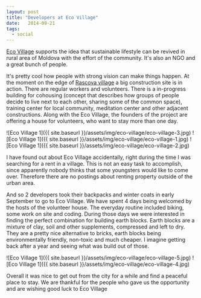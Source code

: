 ```yaml
---
layout: post
title: "Developers at Eco Village"
date:   2014-09-21
tags:
  - social
---
```


[Eco Village](http://eco-village.md/) supports the idea that sustainable lifestyle can be revived in rural area of Moldova with the effort of the community. It's also an NGO and a great bunch of people.

It's pretty cool how people with strong vision can make things happen. At the moment on the edge of [Rascova village](https://goo.gl/maps/RHLTt) a big construction site is in action. There are regular workers and volunteers. There is a in-progress building for cohousing (concept that describes how groups of people decide to live next to each other, sharing some of the common space), training center for local community, meditation center and other adjacent constructions. Along with the Eco Village, the founders of the project are offering a house for volunteers, who want to stay more than one day.

![Eco Village 1]({{ site.baseurl }}/assets/img/eco-village/eco-village-3.jpg)
![Eco Village 1]({{ site.baseurl }}/assets/img/eco-village/eco-village-1.jpg)
![Eco Village 1]({{ site.baseurl }}/assets/img/eco-village/eco-village-2.jpg)

I have found out about Eco Village accidentally, right during the time I was searching for a rent in a village. This is not an easy task to accomplish, since apparently nobody thinks that some youngsters would like to come over. Therefore there are no postings about renting property outside of the urban area.

And so 2 developers took their backpacks and winter coats in early September to go to Eco Village. We have spent 4 days being welcomed by the hosts of the volunteer house. The everyday routine included biking, some work on site and coding. During those days we were interested in finding the perfect combination for building earth blocks. Earth blocks are a mixture of clay, soil and other supplements, compressed and left to dry. They are a pretty nice alternative to bricks, earth blocks being environmentally friendly, non-toxic and much cheaper. I imagine getting back after a year and seeing what was build out of those.

![Eco Village 1]({{ site.baseurl }}/assets/img/eco-village/eco-village-5.jpg)
![Eco Village 1]({{ site.baseurl }}/assets/img/eco-village/eco-village-4.jpg)

Overall it was nice to get out from the city for a while and find a peaceful place to stay. We are thankful for the people who gave us the opportunity and are wishing good luck to Eco Village
